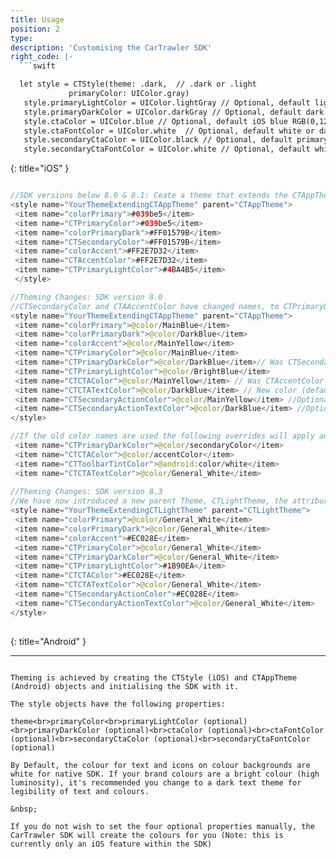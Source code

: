 ```yaml
---
title: Usage
position: 2
type: 
description: 'Customising the CarTrawler SDK'
right_code: |-
  ```swift

  let style = CTStyle(theme: .dark,  // .dark or .light
             primaryColor: UIColor.gray)
   style.primaryLightColor = UIColor.lightGray // Optional, default light generated based on primary color
   style.primaryDarkColor = UIColor.darkGray // Optional, default dark generated based on primary color
   style.ctaColor = UIColor.blue // Optional, default iOS blue RGB(0,122,255)
   style.ctaFontColor = UIColor.white  // Optional, default white or dark based on theme
   style.secondaryCtaColor = UIColor.black // Optional, default primary color
   style.secondaryCtaFontColor = UIColor.white // Optional, default white or dark based on theme

  ```  
  {: title="iOS" }
  
  ~~~java
  
  //SDK versions below 8.0 & 8.1: Ceate a theme that extends the CTAppTheme and implement the colorPrimaryDark,              colorPrimary and colorAccent attributes.  See example below:
  <style name="YourThemeExtendingCTAppTheme" parent="CTAppTheme">
   <item name="colorPrimary">#039be5</item>
   <item name="CTPrimaryColor">#039be5</item>
   <item name="colorPrimaryDark">#FF01579B</item>
   <item name="CTSecondaryColor">#FF01579B</item>
   <item name="colorAccent">#FF2E7D32</item>
   <item name="CTAccentColor">#FF2E7D32</item>
   <item name="CTPrimaryLightColor">#4BA4B5</item>
   </style>
  
  //Theming Changes: SDK version 8.0
  //CTSecondaryColor and CTAAccentColor have changed names, to CTPrimaryDarkColor and CTCTAColor and we strongly recommend partners to move to new color naming convenions (defaults color will be applied otherwise). We have introduced additional theming attributes.
  <style name="YourThemeExtendingCTAppTheme" parent="CTAppTheme">
   <item name="colorPrimary">@color/MainBlue</item>
   <item name="colorPrimaryDark">@color/DarkBlue</item>
   <item name="colorAccent">@color/MainYellow</item>
   <item name="CTPrimaryColor">@color/MainBlue</item>
   <item name="CTPrimaryDarkColor">@color/DarkBlue</item>// Was CTSecondaryColor
   <item name="CTPrimaryLightColor">@color/BrightBlue</item>
   <item name="CTCTAColor">@color/MainYellow</item> // Was CTAccentColor (default: colorAccent)
   <item name="CTCTATextColor">@color/DarkBlue</item> // New color (default: white)
   <item name="CTSecondaryActionColor">@color/MainYellow</item> //Optional Colours
   <item name="CTSecondaryActionTextColor">@color/DarkBlue</item> //Optional Colours
  </style>
  
  //If the old color names are used the following overrides will apply and CTSeconary/CTAccentColor will be ignored:
   <item name="CTPrimaryDarkColor">@color/secondaryColor</item>
   <item name="CTCTAColor">@color/accentColor</item>
   <item name="CTToolbarTintColor">@android:color/white</item>
   <item name="CTCTATextColor">@color/General_White</item>
    
  //Theming Changes: SDK version 8.3
  //We have now introduced a new parent Theme, CTLightTheme, the attriburtes are the same, but the text color gets inverted accordingly, due to the light theme being used.
  <style name="YourThemeExtendingCTLightTheme" parent="CTLightTheme">
   <item name="colorPrimary">@color/General_White</item>
   <item name="colorPrimaryDark">@color/General_White</item>
   <item name="colorAccent">#EC028E</item>
   <item name="CTPrimaryColor">@color/General_White</item>
   <item name="CTPrimaryDarkColor">@color/General_White</item>
   <item name="CTPrimaryLightColor">#1B90EA</item>
   <item name="CTCTAColor">#EC028E</item>
   <item name="CTCTATextColor">@color/General_White</item>
   <item name="CTSecondaryActionColor">#EC028E</item>
   <item name="CTSecondaryActionTextColor">@color/General_White</item>
  </style>
    
  ~~~
  {: title="Android" }
   
---  
```

Theming is achieved by creating the CTStyle (iOS) and CTAppTheme (Android) objects and initialising the SDK with it.

The style objects have the following properties:

theme<br>primaryColor<br>primaryLightColor (optional)<br>primaryDarkColor (optional)<br>ctaColor (optional)<br>ctaFontColor (optional)<br>secondaryCtaColor (optional)<br>secondaryCtaFontColor (optional)

By Default, the colour for text and icons on colour backgrounds are white for native SDK. If your brand colours are a bright colour (high luminosity), it's recommended you change to a dark text theme for legibility of text and colours.

&nbsp;

If you do not wish to set the four optional properties manually, the CarTrawler SDK will create the colours for you (Note: this is currently only an iOS feature within the SDK)
